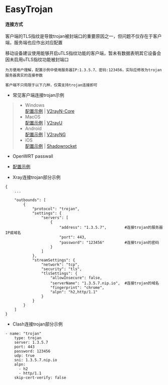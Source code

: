 # EasyTrojan #

#### 连接方式 ####

客户端的TLS指纹是导致trojan被封端口的重要原因之一，但问题不仅存在于客户端，服务端也应作出对应配置

移动设备建议使用能够开启uTLS指纹功能的客户端，暂未有数据表明其它设备会因未启用uTLS指纹功能被封端口
```
为方便用户理解，配置示例中使用服务器IP:1.3.5.7、密码:123456，实际应修改为trojan服务器真实的连接参数

客户端不只局限于以下几种，仅需支持trojan连接即可
```

- 常见客户端连接trojan示例
>- Windows </br>
> [配置示例](https://raw.githubusercontent.com/upbeat-backbone-bose/easytrojan/client/v2rayn-trojan.png) | [V2rayN-Core](https://github.com/2dust/v2rayN/releases) 
>- MacOS </br>
> [配置示例](https://raw.githubusercontent.com/upbeat-backbone-bose/easytrojan/client/v2rayu-trojan.png) | [V2rayU](https://github.com/yanue/V2rayU/releases) 
>- Android </br>
> [配置示例](https://raw.githubusercontent.com/upbeat-backbone-bose/easytrojan/client/v2rayng-trojan.png) | [V2rayNG](https://github.com/2dust/v2rayNG/releases) 
>- iOS </br>
> [配置示例](https://raw.githubusercontent.com/upbeat-backbone-bose/easytrojan/client/shadowrocket-trojan.png) | [Shadowrocket](https://apps.apple.com/us/app/shadowrocket/id932747118) 

- OpenWRT passwall </br>
- [配置示例](https://raw.githubusercontent.com/upbeat-backbone-bose/easytrojan/client/passwall-trojan.png)

- Xray连接trojan部分示例
```
{
    ...

    "outbounds": [
        {
            "protocol": "trojan",
            "settings": {
                "servers": [
                    {
                        "address": "1.3.5.7",        #连接trojan的服务器IP或域名
                        "port": 443,
                        "password": "123456"         #连接trojan的密码
                    }
                ]
            },
            "streamSettings": {
                "network": "tcp",
                "security": "tls",
                "tlsSettings": {
                    "allowInsecure": false,
                    "serverName": "1.3.5.7.nip.io",  #连接trojan的域名
                    "fingerprint": "chrome",
                    "alpn": "h2,http/1.1"
                }
            }
        }
    ]
}
```

- Clash连接trojan部分示例
```
- name: "trojan"
    type: trojan
    server: 1.3.5.7
    port: 443
    password: 123456
    udp: true
    sni: 1.3.5.7.nip.io
    alpn:
      - h2
      - http/1.1
    skip-cert-verify: false
```

